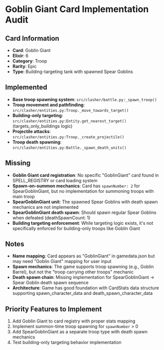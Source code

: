# Goblin Giant Card Implementation Audit

## Card Information
- **Card**: Goblin Giant
- **Elixir**: 6
- **Category**: Troop
- **Rarity**: Epic
- **Type**: Building-targeting tank with spawned Spear Goblins

## Implemented
- **Base troop spawning system**: `src/clasher/battle.py:_spawn_troop()`
- **Troop movement and pathfinding**: `src/clasher/entities.py:Troop._move_towards_target()`
- **Building-only targeting**: `src/clasher/entities.py:Entity.get_nearest_target()` (targets_only_buildings logic)
- **Projectile attacks**: `src/clasher/entities.py:Troop._create_projectile()`
- **Troop death spawning**: `src/clasher/entities.py:Battle._spawn_death_units()`

## Missing
- **Goblin Giant card registration**: No specific "GoblinGiant" card found in SPELL_REGISTRY or card loading system
- **Spawn-on-summon mechanics**: Card has `spawnNumber: 2` for SpearGoblinGiant, but no implementation for summoning troops with main troop
- **SpearGoblinGiant unit**: The spawned Spear Goblins with death spawn mechanics are not implemented
- **SpearGoblinGiant death spawn**: Should spawn regular Spear Goblins when defeated (deathSpawnCount: 1)
- **Building targeting enforcement**: While targeting logic exists, it's not specifically enforced for building-only troops like Goblin Giant

## Notes
- **Name mapping**: Card appears as "GoblinGiant" in gamedata.json but may need "Goblin Giant" mapping for user input
- **Spawn mechanics**: The game supports troop spawning (e.g., Goblin Barrel), but not the "troop carrying other troops" mechanic
- **Death spawn chain**: Missing implementation for SpearGoblinGiant → Spear Goblin death spawn sequence
- **Architecture**: Game has good foundation with CardStats data structure supporting spawn_character_data and death_spawn_character_data

## Priority Features to Implement
1. Add Goblin Giant to card registry with proper stats mapping
2. Implement summon-time troop spawning for `spawnNumber` > 0
3. Add SpearGoblinGiant as a separate troop type with death spawn mechanics
4. Test building-only targeting behavior implementation